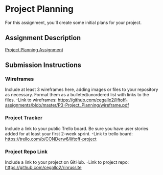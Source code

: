 # Project Planning
For this assignment, you'll create some initial plans for your project.

## Assignment Description
[Project Planning Assignment](https://education.launchcode.org/liftoff/modules/assignments/project-planning)

## Submission Instructions

### Wireframes

Include at least 3 wireframes here, adding images or files to your repository as necessary. Format them as a bulleted/unordered list with links to the files.
-Link to wireframes: https://github.com/cegallo2/liftoff-assignments/blob/master/P3-Project_Planning/wireframe.pdf

### Project Tracker

Include a link to your public Trello board. Be sure you have user stories added for at least your first 2-week sprint.
-Link to trello board: https://trello.com/b/CONDerw6/liftoff-project

### Project Repo Link

Include a link to your project on GitHub. -Link to project repo: https://github.com/cegallo2/rinrussite
